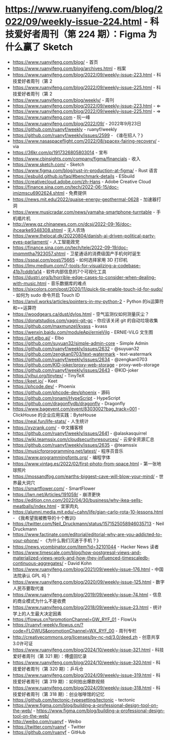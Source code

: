 # https://www.ruanyifeng.com/blog/2022/09/weekly-issue-224.html - 科技爱好者周刊（第 224 期）：Figma 为什么赢了 Sketch

- https://www.ruanyifeng.com/blog/ - 首页
- https://www.ruanyifeng.com/blog/archives.html - 档案
- https://www.ruanyifeng.com/blog/2022/09/weekly-issue-223.html - 科技爱好者周刊（第 2
- https://www.ruanyifeng.com/blog/2022/09/weekly-issue-225.html - 科技爱好者周刊（第 2
- https://www.ruanyifeng.com/blog/weekly/ - 周刊
- https://www.ruanyifeng.com/blog/2022/09/weekly-issue-223.html - ⇐
- https://www.ruanyifeng.com/blog/2022/09/weekly-issue-225.html - ⇒
- https://www.ruanyifeng.com - 阮一峰
- https://www.ruanyifeng.com/blog/2022/09/ - 2022年9月23日
- https://github.com/ruanyf/weekly - ruanyf/weekly
- https://github.com/ruanyf/weekly/issues/2599 - 《谁在招人？》
- https://www.nasaspaceflight.com/2022/08/spacex-fairing-recovery/ - via
- https://36kr.com/p/1917326805803014 - 宣布
- https://www.cbinsights.com/company/figma/financials - 收入
- https://www.sketch.com/ - Sketch
- https://www.figma.com/blog/rust-in-production-at-figma/ - Rust 语言
- https://esbuild.github.io/faq/#benchmark-details - ESbuild
- https://creativecloud.adobe.com/zh-Hans - Adobe Creative Cloud
- https://finance.sina.com.cn/tech/2022-06-15/doc-imizmscu6902624.shtml - 免费提供
- https://news.mit.edu/2022/quaise-energy-geothermal-0628 - 加速器打洞
- https://www.musicradar.com/news/yamaha-smartphone-turntable - 手机唱片机
- http://www.gz.chinanews.com.cn/dcsj/2022-09-16/doc-ihcearke9348308.shtml - 无人农场
- https://www.thelocal.dk/20220804/danish-ai-driven-political-party-eyes-parliament/ - 人工智能政党
- https://finance.sina.com.cn/tech/tele/2022-09-19/doc-imqmmtha7923057.shtml - 卫星通话的消费级国产手机何时诞生
- https://sspai.com/post/75665 - 如何选择家用 3D 打印机
- https://lmy.medium.com/7-tools-for-visualizing-a-codebase-41b7cddb1a14 - 软件内部信息的7个可视化工具
- https://dustri.org/b/horrible-edge-cases-to-consider-when-dealing-with-music.html - 音乐数据库的难点
- https://sixcolors.com/post/2020/11/quick-tip-enable-touch-id-for-sudo/ - 如何为 sudo 命令开启 Touch ID
- https://anvil.works/articles/pointers-in-my-python-2 - Python 的is运算符和==运算符
- https://woodgears.ca/dust/dylos.html - 空气监测仪如何测量灰尘？
- https://donatstudios.com/yagni-git-gc - 你应该关闭 git 的自动垃圾收集
- https://github.com/maxmunzel/kvass - kvass
- https://wenxin.baidu.com/moduleApi/ernieVilg - ERNIE-ViLG 文生图
- https://art.elbo.ai/ - Elbo
- https://github.com/suyuan32/simple-admin-core - Simple Admin
- https://github.com/ruanyf/weekly/issues/2632 - @suyuan32
- https://github.com/zengkan0703/text-watermark - text-watermark
- https://github.com/ruanyf/weekly/issues/2634 - @zengkan0703
- https://github.com/KID-joker/proxy-web-storage - proxy-web-storage
- https://github.com/ruanyf/weekly/issues/2643 - @KID-joker
- https://yihui.org/tinytex/ - TinyTeX
- https://keet.io/ - Keet
- https://phcode.dev/ - Phoenix
- https://github.com/phcode-dev/phoenix - 源码
- https://github.com/ronami/HypeScript - HypeScript
- https://github.com/dragonflydb/dragonfly - Dragonfly
- https://www.bagevent.com/event/8303002?bag_track=001 - ClickHouse 的企业应用实践：ByteHouse
- https://neal.fun/life-stats/ - 人生统计
- https://xyzrank.com/ - 中文播客榜
- https://github.com/ruanyf/weekly/issues/2641 - @alaskasquirrel
- https://wiki.teamssix.com/cloudsecurityresources/ - 云安全资源汇总
- https://github.com/ruanyf/weekly/issues/2635 - @teamssix
- https://musicforprogramming.net/latest/ - 程序员音乐
- https://www.programmingfonts.org/ - 编程字体
- https://www.vintag.es/2022/02/first-photo-from-space.html - 第一张地球照片
- https://mossandfog.com/earths-biggest-cave-will-blow-your-mind/ - 世界最大洞穴
- https://smartflower.com/ - SmartFlower
- https://lwn.net/Articles/191059/ - 崩溃更快
- https://edition.cnn.com/2022/04/30/business/why-ikea-sells-meatballs/index.html - 宜家肉丸
- https://alumni.media.mit.edu/~cahn/life/gian-carlo-rota-10-lessons.html - 《我希望我被教导的十个教训》
- https://twitter.com/Neil_Druckmann/status/1571525058946035713 - Neil Druckmann
- https://www.factinate.com/editorial/editorial-why-are-you-addicted-to-your-phone/ - 《为什么我们沉迷于手机？》
- https://news.ycombinator.com/item?id=32101044 - Hacker News 读者
- https://www.timescale.com/blog/how-postgresql-views-and-materialized-views-work-and-how-they-influenced-timescaledb-continuous-aggregates/ - David Kohn
- https://www.ruanyifeng.com/blog/2021/09/weekly-issue-176.html - 中国法院承认 GPL 吗？
- https://www.ruanyifeng.com/blog/2020/09/weekly-issue-125.html - 数字人民币要取代谁
- https://www.ruanyifeng.com/blog/2019/09/weekly-issue-74.html - 信息的商业模式为什么不是收费
- https://www.ruanyifeng.com/blog/2018/09/weekly-issue-23.html - 统计学上的人生最大决定因素
- https://flowus.cn?promotionChannel=GW_RYF_01 - FlowUs
- https://ruanyf-weekly.flowus.cn/?code=FLOWUS&promotionChannel=WX_RYF_00 - 周刊专栏
- http://creativecommons.org/licenses/by-nc-nd/3.0/deed.zh - 创意共享3.0许可证
- https://www.ruanyifeng.com/blog/2024/10/weekly-issue-321.html - 科技爱好者周刊（第 321 期）：傅盛回忆录
- https://www.ruanyifeng.com/blog/2024/10/weekly-issue-320.html - 科技爱好者周刊（第 320 期）：乒乓仓
- https://www.ruanyifeng.com/blog/2024/09/weekly-issue-319.html - 科技爱好者周刊（第 319 期）：如何拍出爆款视频
- https://www.ruanyifeng.com/blog/2024/09/weekly-issue-318.html - 科技爱好者周刊（第 318 期）：创业咖啡馆的记忆
- https://github.com/tectonic-typesetting/tectonic - tectonic
- https://www.figma.com/blog/building-a-professional-design-tool-on-the-web/ - https://www.figma.com/blog/building-a-professional-design-tool-on-the-web/
- http://weibo.com/ruanyf - Weibo
- https://twitter.com/ruanyf - Twitter
- https://github.com/ruanyf - GitHub